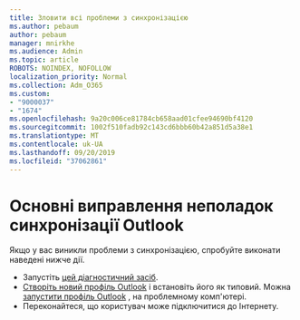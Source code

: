 ```yaml
---
title: Зловити всі проблеми з синхронізацією
ms.author: pebaum
author: pebaum
manager: mnirkhe
ms.audience: Admin
ms.topic: article
ROBOTS: NOINDEX, NOFOLLOW
localization_priority: Normal
ms.collection: Adm_O365
ms.custom:
- "9000037"
- "1674"
ms.openlocfilehash: 9a20c006ce81784cb658aad01cfee94690bf4120
ms.sourcegitcommit: 1002f510fadb92c143cd6bbb60b42a851d5a38e1
ms.translationtype: MT
ms.contentlocale: uk-UA
ms.lasthandoff: 09/20/2019
ms.locfileid: "37062861"
---
```

# <a name="basic-outlook-sync-troubleshooting"></a>Основні виправлення неполадок синхронізації Outlook

Якщо у вас виникли проблеми з синхронізацією, спробуйте виконати наведені нижче дії.

- Запустіть [цей діагностичний засіб](https://aka.ms/sara-outlooksendreceive).
- [Створіть новий профіль Outlook](https://support.office.com/article/f544c1ba-3352-4b3b-be0b-8d42a540459d) і встановіть його як типовий. Можна [запустити профіль Outlook](https://aka.ms/SaRA-OutlookSetupProfile) , на проблемному комп'ютері.
- Переконайтеся, що користувач може підключитися до Інтернету. 